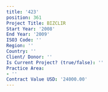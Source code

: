 ```yaml
---
title: '423'
position: 361
Project Title: BIZCLIR
Start Year: '2008'
End Year: '2009'
ISO3 Code: ''
Region: ''
Country: ''
Client/ Donor: ''
Is Current Project? (true/false): ''
Practice Area:
- ''
Contract Value USD: '24000.00'
---
```


